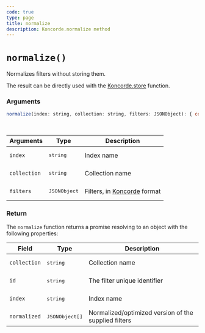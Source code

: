 ```yaml
---
code: true
type: page
title: normalize
description: Koncorde.normalize method
---
```


# `normalize()`

Normalizes filters without storing them.

The result can be directly used with the [Koncorde.store](/core/2/framework/classes/koncorde/store) function.

### Arguments

```js
normalize(index: string, collection: string, filters: JSONObject): { collection: string, id: string, index: string, normalized: JSONObject[]};
```

<br/>

| Arguments    | Type              | Description                                     |
| ------------ | ----------------- | ----------------------------------------------- |
| `index`      | <pre>string</pre> | Index name                                      |
| `collection` | <pre>string</pre> | Collection name                                 |
| `filters`    | <pre>JSONObject</pre> | Filters, in [Koncorde](/core/2/api/koncorde-filters-syntax) format |

### Return

The `normalize` function returns a promise resolving to an object with the following properties:

| Field        | Type                | Description                                          |
| ------------ | ------------------- | ---------------------------------------------------- |
| `collection` | <pre>string</pre>   | Collection name                                      |
| `id`         | <pre>string</pre>   | The filter unique identifier                         |
| `index`      | <pre>string</pre>   | Index name                                           |
| `normalized` | <pre>JSONObject[]</pre> | Normalized/optimized version of the supplied filters |